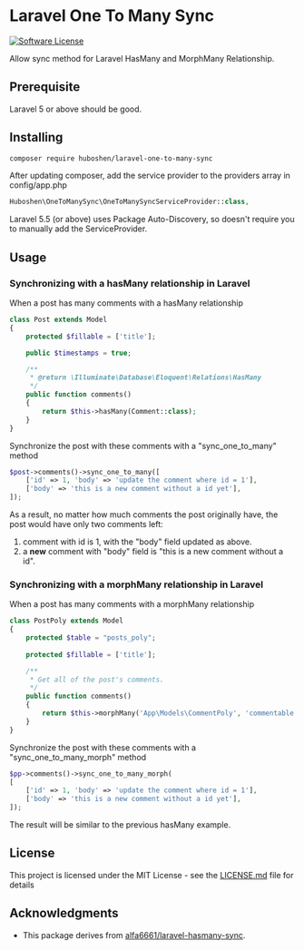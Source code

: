 # Laravel One To Many Sync
[![Software License](https://img.shields.io/badge/license-MIT-brightgreen.svg?style=flat-square)](https://github.com/huboshen/laravel-one-to-many-sync/blob/master/LICENSE)

Allow sync method for Laravel HasMany and MorphMany Relationship.

## Prerequisite
Laravel 5 or above should be good.

## Installing

```bash
composer require huboshen/laravel-one-to-many-sync
```

After updating composer, add the service provider to the providers array in config/app.php

```php
Huboshen\OneToManySync\OneToManySyncServiceProvider::class,
```
Laravel 5.5 (or above) uses Package Auto-Discovery, so doesn't require you to manually add the ServiceProvider.

## Usage

### Synchronizing with a hasMany relationship in Laravel

When a post has many comments with a hasMany relationship

```php
class Post extends Model
{
    protected $fillable = ['title'];

    public $timestamps = true;

    /**
     * @return \Illuminate\Database\Eloquent\Relations\HasMany
     */
    public function comments()
    {
        return $this->hasMany(Comment::class);
    }
}
```

Synchronize the post with these comments with a "sync_one_to_many"  method

```php
$post->comments()->sync_one_to_many([
    ['id' => 1, 'body' => 'update the comment where id = 1'],
    ['body' => 'this is a new comment without a id yet'],
]);
```

As a result, no matter how much comments the post originally have, the post would have only two comments left:
1. comment with id is 1, with the "body" field updated as above.
2. a **new** comment with "body" field is "this is a new comment without a id".

### Synchronizing with a morphMany relationship in Laravel

When a post has many comments with a morphMany relationship

```php
class PostPoly extends Model
{
    protected $table = "posts_poly";
    
    protected $fillable = ['title'];

    /**
     * Get all of the post's comments.
     */
    public function comments()
    {
        return $this->morphMany('App\Models\CommentPoly', 'commentable');
    }
}
```

Synchronize the post with these comments with a "sync_one_to_many_morph" method

```php
$pp->comments()->sync_one_to_many_morph(
[
    ['id' => 1, 'body' => 'update the comment where id = 1'],
    ['body' => 'this is a new comment without a id yet'],
]);
```

The result will be similar to the previous hasMany example.

## License

This project is licensed under the MIT License - see the [LICENSE.md](https://github.com/huboshen/laravel-one-to-many-sync/blob/master/LICENSE) file for details

## Acknowledgments

* This package derives from [alfa6661/laravel-hasmany-sync](https://github.com/alfa6661/laravel-hasmany-sync).
